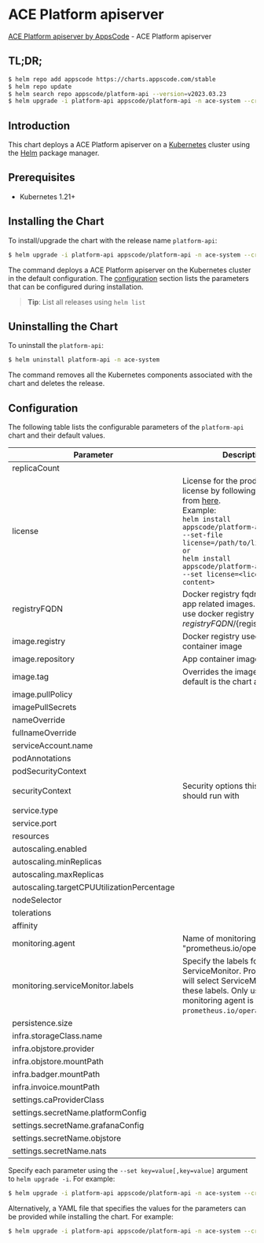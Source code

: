 # ACE Platform apiserver

[ACE Platform apiserver by AppsCode](https://github.com/bytebuilders) - ACE Platform apiserver

## TL;DR;

```bash
$ helm repo add appscode https://charts.appscode.com/stable
$ helm repo update
$ helm search repo appscode/platform-api --version=v2023.03.23
$ helm upgrade -i platform-api appscode/platform-api -n ace-system --create-namespace --version=v2023.03.23
```

## Introduction

This chart deploys a ACE Platform apiserver on a [Kubernetes](http://kubernetes.io) cluster using the [Helm](https://helm.sh) package manager.

## Prerequisites

- Kubernetes 1.21+

## Installing the Chart

To install/upgrade the chart with the release name `platform-api`:

```bash
$ helm upgrade -i platform-api appscode/platform-api -n ace-system --create-namespace --version=v2023.03.23
```

The command deploys a ACE Platform apiserver on the Kubernetes cluster in the default configuration. The [configuration](#configuration) section lists the parameters that can be configured during installation.

> **Tip**: List all releases using `helm list`

## Uninstalling the Chart

To uninstall the `platform-api`:

```bash
$ helm uninstall platform-api -n ace-system
```

The command removes all the Kubernetes components associated with the chart and deletes the release.

## Configuration

The following table lists the configurable parameters of the `platform-api` chart and their default values.

|                 Parameter                  |                                                                                                                                                         Description                                                                                                                                                          |                                                                                            Default                                                                                             |
|--------------------------------------------|------------------------------------------------------------------------------------------------------------------------------------------------------------------------------------------------------------------------------------------------------------------------------------------------------------------------------|------------------------------------------------------------------------------------------------------------------------------------------------------------------------------------------------|
| replicaCount                               |                                                                                                                                                                                                                                                                                                                              | <code>1</code>                                                                                                                                                                                 |
| license                                    | License for the product. Get a license by following the steps from [here](https://license-issuer.appscode.com/). <br> Example: <br> `helm install appscode/platform-api \` <br> `--set-file license=/path/to/license/file` <br> `or` <br> `helm install appscode/platform-api \` <br> `--set license=<license file content>` | <code>""</code>                                                                                                                                                                                |
| registryFQDN                               | Docker registry fqdn used to pull app related images. Set this to use docker registry hosted at ${registryFQDN}/${registry}/${image}                                                                                                                                                                                         | <code>ghcr.io</code>                                                                                                                                                                           |
| image.registry                             | Docker registry used to pull app container image                                                                                                                                                                                                                                                                             | <code>appscode</code>                                                                                                                                                                          |
| image.repository                           | App container image                                                                                                                                                                                                                                                                                                          | <code>b3</code>                                                                                                                                                                                |
| image.tag                                  | Overrides the image tag whose default is the chart appVersion.                                                                                                                                                                                                                                                               | <code>""</code>                                                                                                                                                                                |
| image.pullPolicy                           |                                                                                                                                                                                                                                                                                                                              | <code>Always</code>                                                                                                                                                                            |
| imagePullSecrets                           |                                                                                                                                                                                                                                                                                                                              | <code>[]</code>                                                                                                                                                                                |
| nameOverride                               |                                                                                                                                                                                                                                                                                                                              | <code>""</code>                                                                                                                                                                                |
| fullnameOverride                           |                                                                                                                                                                                                                                                                                                                              | <code>""</code>                                                                                                                                                                                |
| serviceAccount.name                        |                                                                                                                                                                                                                                                                                                                              | <code>""</code>                                                                                                                                                                                |
| podAnnotations                             |                                                                                                                                                                                                                                                                                                                              | <code>{}</code>                                                                                                                                                                                |
| podSecurityContext                         |                                                                                                                                                                                                                                                                                                                              | <code>{}</code>                                                                                                                                                                                |
| securityContext                            | Security options this container should run with                                                                                                                                                                                                                                                                              | <code>{"allowPrivilegeEscalation":false,"capabilities":{"drop":["ALL"]},"readOnlyRootFilesystem":true,"runAsNonRoot":true,"runAsUser":65534,"seccompProfile":{"type":"RuntimeDefault"}}</code> |
| service.type                               |                                                                                                                                                                                                                                                                                                                              | <code>ClusterIP</code>                                                                                                                                                                         |
| service.port                               |                                                                                                                                                                                                                                                                                                                              | <code>80</code>                                                                                                                                                                                |
| resources                                  |                                                                                                                                                                                                                                                                                                                              | <code>{}</code>                                                                                                                                                                                |
| autoscaling.enabled                        |                                                                                                                                                                                                                                                                                                                              | <code>false</code>                                                                                                                                                                             |
| autoscaling.minReplicas                    |                                                                                                                                                                                                                                                                                                                              | <code>1</code>                                                                                                                                                                                 |
| autoscaling.maxReplicas                    |                                                                                                                                                                                                                                                                                                                              | <code>100</code>                                                                                                                                                                               |
| autoscaling.targetCPUUtilizationPercentage |                                                                                                                                                                                                                                                                                                                              | <code>80</code>                                                                                                                                                                                |
| nodeSelector                               |                                                                                                                                                                                                                                                                                                                              | <code>{}</code>                                                                                                                                                                                |
| tolerations                                |                                                                                                                                                                                                                                                                                                                              | <code>[]</code>                                                                                                                                                                                |
| affinity                                   |                                                                                                                                                                                                                                                                                                                              | <code>{}</code>                                                                                                                                                                                |
| monitoring.agent                           | Name of monitoring agent (eg "prometheus.io/operator")                                                                                                                                                                                                                                                                       | <code>""</code>                                                                                                                                                                                |
| monitoring.serviceMonitor.labels           | Specify the labels for ServiceMonitor. Prometheus crd will select ServiceMonitor using these labels. Only usable when monitoring agent is `prometheus.io/operator`.                                                                                                                                                          | <code>{}</code>                                                                                                                                                                                |
| persistence.size                           |                                                                                                                                                                                                                                                                                                                              | <code>10Gi</code>                                                                                                                                                                              |
| infra.storageClass.name                    |                                                                                                                                                                                                                                                                                                                              | <code>"standard"</code>                                                                                                                                                                        |
| infra.objstore.provider                    |                                                                                                                                                                                                                                                                                                                              | <code>""</code>                                                                                                                                                                                |
| infra.objstore.mountPath                   |                                                                                                                                                                                                                                                                                                                              | <code>""</code>                                                                                                                                                                                |
| infra.badger.mountPath                     |                                                                                                                                                                                                                                                                                                                              | <code>/badger</code>                                                                                                                                                                           |
| infra.invoice.mountPath                    |                                                                                                                                                                                                                                                                                                                              | <code>/billing</code>                                                                                                                                                                          |
| settings.caProviderClass                   |                                                                                                                                                                                                                                                                                                                              | <code>""</code>                                                                                                                                                                                |
| settings.secretName.platformConfig         |                                                                                                                                                                                                                                                                                                                              | <code>""</code>                                                                                                                                                                                |
| settings.secretName.grafanaConfig          |                                                                                                                                                                                                                                                                                                                              | <code>""</code>                                                                                                                                                                                |
| settings.secretName.objstore               |                                                                                                                                                                                                                                                                                                                              | <code>""</code>                                                                                                                                                                                |
| settings.secretName.nats                   |                                                                                                                                                                                                                                                                                                                              | <code>""</code>                                                                                                                                                                                |


Specify each parameter using the `--set key=value[,key=value]` argument to `helm upgrade -i`. For example:

```bash
$ helm upgrade -i platform-api appscode/platform-api -n ace-system --create-namespace --version=v2023.03.23 --set replicaCount=1
```

Alternatively, a YAML file that specifies the values for the parameters can be provided while
installing the chart. For example:

```bash
$ helm upgrade -i platform-api appscode/platform-api -n ace-system --create-namespace --version=v2023.03.23 --values values.yaml
```
